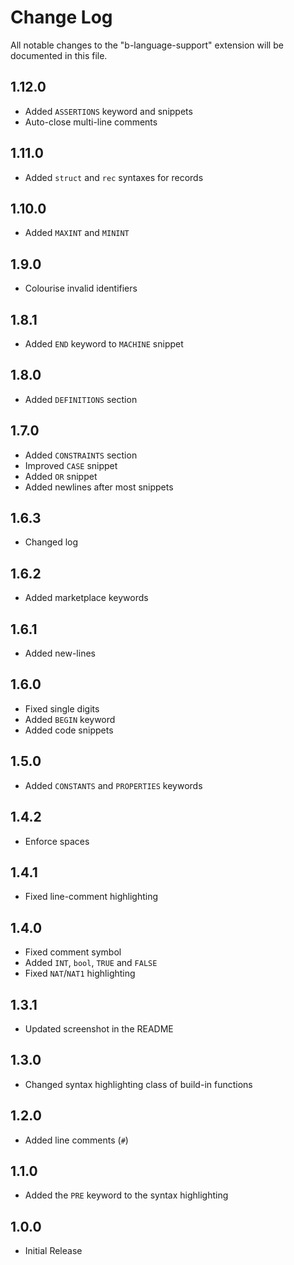 # Change Log

All notable changes to the "b-language-support" extension will be documented in this file.

## 1.12.0

- Added `ASSERTIONS` keyword and snippets
- Auto-close multi-line comments

## 1.11.0

- Added `struct` and `rec` syntaxes for records

## 1.10.0

- Added `MAXINT` and `MININT`

## 1.9.0

- Colourise invalid identifiers

## 1.8.1

- Added `END` keyword to `MACHINE` snippet

## 1.8.0

- Added `DEFINITIONS` section

## 1.7.0

- Added `CONSTRAINTS` section
- Improved `CASE` snippet
- Added `OR` snippet
- Added newlines after most snippets

## 1.6.3

- Changed log

## 1.6.2

- Added marketplace keywords

## 1.6.1

- Added new-lines

## 1.6.0

- Fixed single digits
- Added `BEGIN` keyword
- Added code snippets

## 1.5.0

- Added `CONSTANTS` and `PROPERTIES` keywords

## 1.4.2

- Enforce spaces

## 1.4.1

- Fixed line-comment highlighting

## 1.4.0

- Fixed comment symbol
- Added `INT`, `bool`, `TRUE` and `FALSE`
- Fixed `NAT`/`NAT1` highlighting

## 1.3.1

- Updated screenshot in the README

## 1.3.0

- Changed syntax highlighting class of build-in functions

## 1.2.0

- Added line comments (`#`)

## 1.1.0

- Added the `PRE` keyword to the syntax highlighting

## 1.0.0

- Initial Release
